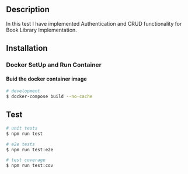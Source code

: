 
## Description

In this test I have implemented Authentication and CRUD functionality for Book Library Implementation.

## Installation

### Docker SetUp and Run Container
#### Buid the docker container image

```bash
# development
$ docker-compose build --no-cache

```

## Test

```bash
# unit tests
$ npm run test

# e2e tests
$ npm run test:e2e

# test coverage
$ npm run test:cov
```
